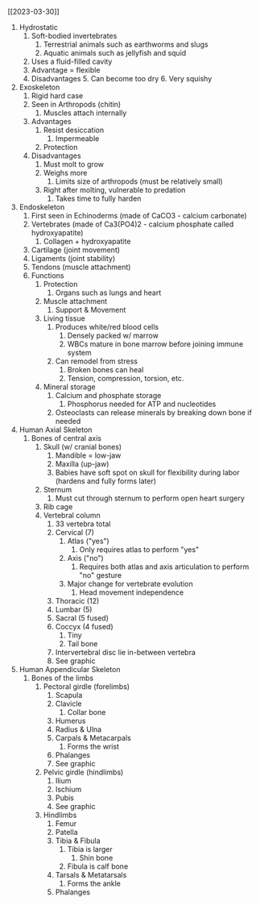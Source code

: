 [[2023-03-30]]

1. Hydrostatic
	1. Soft-bodied invertebrates
		1. Terrestrial animals such as earthworms and slugs
		2. Aquatic animals such as jellyfish and squid
	2. Uses a fluid-filled cavity
	3. Advantage = flexible
	4. Disadvantages
		5. Can become too dry
		6. Very squishy
2. Exoskeleton 
	1. Rigid hard case
	2. Seen in Arthropods (chitin)
		1. Muscles attach internally
	3. Advantages
		1. Resist desiccation
			1. Impermeable
		2. Protection
	4. Disadvantages 
		1. Must molt to grow
		2. Weighs more
			1. Limits size of arthropods (must be relatively small)
		3. Right after molting, vulnerable to predation 
			1. Takes time to fully harden
3. Endoskeleton
	1. First seen in Echinoderms (made of CaCO3 - calcium carbonate)
	2. Vertebrates (made of Ca3(PO4)2 - calcium phosphate called hydroxyapatite)
		1. Collagen + hydroxyapatite
	3. Cartilage (joint movement)
	4. Ligaments (joint stability)
	5. Tendons (muscle attachment)
	6. Functions
		1. Protection 
			1. Organs such as lungs and heart
		2. Muscle attachment
			1. Support & Movement
		3. Living tissue
			1. Produces white/red blood cells
				1. Densely packed w/ marrow
				2. WBCs mature in bone marrow before joining immune system
			2. Can remodel from stress
				1. Broken bones can heal
				2. Tension, compression, torsion, etc.
		4. Mineral storage
			1. Calcium and phosphate storage
				1. Phosphorus needed for ATP and nucleotides
			2. Osteoclasts can release minerals by breaking down bone if needed
4. Human Axial Skeleton
	1. Bones of central axis
		1. Skull (w/ cranial bones)
			1. Mandible = low-jaw
			2. Maxilla (up-jaw)
			3. Babies have soft spot on skull for flexibility during labor (hardens and fully forms later)
		2. Sternum
			1. Must cut through sternum to perform open heart surgery 
		3. Rib cage
		4. Vertebral column
			1. 33 vertebra total
			2. Cervical (7)
				1. Atlas ("yes")
					1. Only requires atlas to perform "yes"
				2. Axis ("no")
					1. Requires both atlas and axis articulation to perform "no" gesture
				3. Major change for vertebrate evolution
					1. Head movement independence 
			3. Thoracic (12)
			4. Lumbar (5)
			5. Sacral (5 fused)
			6. Coccyx (4 fused)
				1. Tiny
				2. Tail bone
			7. Intervertebral disc lie in-between vertebra 
			8. See graphic
5. Human Appendicular Skeleton
	1. Bones of the limbs
		1. Pectoral girdle (forelimbs)
			1. Scapula
			2. Clavicle
				1. Collar bone
			3. Humerus
			4. Radius & Ulna
			5. Carpals & Metacarpals
				1. Forms the wrist
			6. Phalanges
			7. See graphic 
		2. Pelvic girdle (hindlimbs)
			1. Ilium 
			2. Ischium
			3. Pubis
			4. See graphic
		3. Hindlimbs
			1. Femur
			2. Patella
			3. Tibia & Fibula
				1. Tibia is larger 
					1. Shin bone
				2. Fibula is calf bone
			4. Tarsals & Metatarsals 
				1. Forms the ankle
			5. Phalanges
